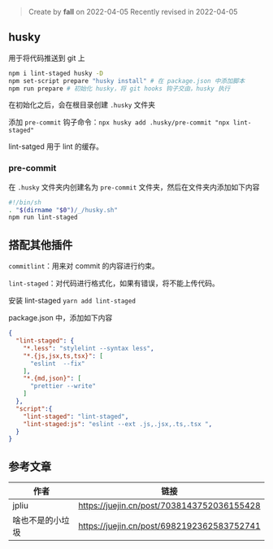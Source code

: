 > Create by **fall** on 2022-04-05
> Recently revised in 2022-04-05

## husky

用于将代码推送到 git 上

```bash
npm i lint-staged husky -D
npm set-script prepare "husky install" # 在 package.json 中添加脚本
npm run prepare # 初始化 husky，将 git hooks 钩子交由，husky 执行
```

在初始化之后，会在根目录创建 `.husky` 文件夹

添加 `pre-commit` 钩子命令：`npx husky add .husky/pre-commit "npx lint-staged"`

lint-satged 用于 lint 的缓存。

### pre-commit

在 `.husky` 文件夹内创建名为 `pre-commit` 文件夹，然后在文件夹内添加如下内容

```bash
#!/bin/sh
. "$(dirname "$0")/_/husky.sh"
npm run lint-staged
```



## 搭配其他插件

`commitlint`：用来对 commit 的内容进行约束。



`lint-staged`：对代码进行格式化，如果有错误，将不能上传代码。

安装 lint-staged `yarn add lint-staged`

package.json 中，添加如下内容

```json
{
  "lint-staged": {
    "*.less": "stylelint --syntax less",
    "*.{js,jsx,ts,tsx}": [
      "eslint  --fix"
    ],
    "*.{md,json}": [
      "prettier --write"
    ]
  },
  "script":{
    "lint-staged": "lint-staged",
    "lint-staged:js": "eslint --ext .js,.jsx,.ts,.tsx ",
  }
}
```





## 参考文章

| 作者             | 链接                                       |
| ---------------- | ------------------------------------------ |
| jpliu            | https://juejin.cn/post/7038143752036155428 |
| 啥也不是的小垃圾 | https://juejin.cn/post/6982192362583752741 |

